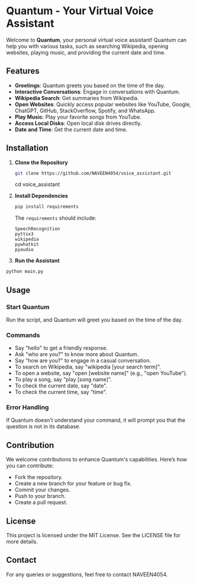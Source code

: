 # Quantum - Your Virtual Voice Assistant

Welcome to **Quantum**, your personal virtual voice assistant! Quantum can help you with various tasks, such as searching Wikipedia, opening websites, playing music, and providing the current date and time.

## Features

- **Greetings**: Quantum greets you based on the time of the day.
- **Interactive Conversations**: Engage in conversations with Quantum.
- **Wikipedia Search**: Get summaries from Wikipedia.
- **Open Websites**: Quickly access popular websites like YouTube, Google, ChatGPT, GitHub, StackOverflow, Spotify, and WhatsApp.
- **Play Music**: Play your favorite songs from YouTube.
- **Access Local Disks**: Open local disk drives directly.
- **Date and Time**: Get the current date and time.

## Installation

1. **Clone the Repository**

   ```bash
   git clone https://github.com/NAVEEN4054/voice_assistant.git
    ```
   
   cd voice_assistant

2. **Install Dependencies**

    ```bash
    pip install requirements
    ```

    The `requirements` should include:

    ```plaintext
    SpeechRecognition
    pyttsx3
    wikipedia
    pywhatkit
    pyaudio
    ```
   
3. **Run the Assistant**

```bash
python main.py
 ```

## Usage

### Start Quantum

Run the script, and Quantum will greet you based on the time of the day.

### Commands

* Say "hello" to get a friendly response.
* Ask "who are you?" to know more about Quantum.
* Say "how are you?" to engage in a casual conversation.
* To search on Wikipedia, say "wikipedia [your search term]".
* To open a website, say "open [website name]" (e.g., "open YouTube").
* To play a song, say "play [song name]".
* To check the current date, say "date".
* To check the current time, say "time".

### Error Handling

If Quantum doesn't understand your command, it will prompt you that the question is not in its database.

## Contribution

We welcome contributions to enhance Quantum's capabilities. Here’s how you can contribute:

* Fork the repository.
* Create a new branch for your feature or bug fix.
* Commit your changes.
* Push to your branch.
* Create a pull request.

## License

This project is licensed under the MIT License. See the LICENSE file for more details.

## Contact

For any queries or suggestions, feel free to contact NAVEEN4054.

